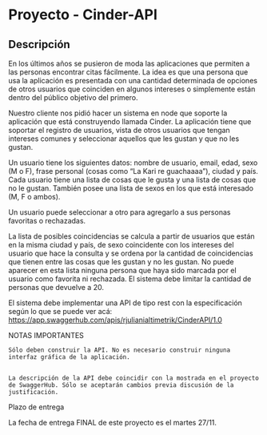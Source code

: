 # Proyecto - Cinder-API
 
## Descripción

En los últimos años se pusieron de moda las aplicaciones que permiten a las personas encontrar citas fácilmente. La idea es que una persona que usa la aplicación es presentada con una cantidad determinada de opciones de otros usuarios que coinciden en algunos intereses o simplemente están dentro del público objetivo del primero. 

 

Nuestro cliente nos pidió hacer un sistema en node que soporte la aplicación que está construyendo llamada Cinder. La aplicación tiene que soportar el registro de usuarios, vista de otros usuarios que tengan intereses comunes y seleccionar aquellos que les gustan y que no les gustan.

 

Un usuario tiene los siguientes datos: nombre de usuario, email, edad, sexo (M o F), frase personal (cosas como “La Kari re guachaaaa”), ciudad y país. Cada usuario tiene una lista de cosas que le gusta y una lista de cosas que no le gustan. También posee una lista de sexos en los que está interesado (M, F o ambos). 

 

Un usuario puede seleccionar a otro para agregarlo a sus personas favoritas o rechazadas.

 

La lista de posibles coincidencias se calcula a partir de usuarios que están en la misma ciudad y país, de sexo coincidente con los intereses del usuario que hace la consulta y se ordena por la cantidad de coincidencias que tienen entre las cosas que les gustan y no les gustan. No puede aparecer en esta lista ninguna persona que haya sido marcada por el usuario como favorita ni rechazada. El sistema debe limitar la cantidad de personas que devuelve a 20. 

 

El sistema debe implementar una API de tipo rest con la especificación según lo que se puede ver acá: https://app.swaggerhub.com/apis/rjulianialtimetrik/CinderAPI/1.0

 

NOTAS IMPORTANTES

 


    Sólo deben construir la API. No es necesario construir ninguna interfaz gráfica de la aplicación.


    La descripción de la API debe coincidir con la mostrada en el proyecto de SwaggerHub. Sólo se aceptarán cambios previa discusión de la justificación. 

 

Plazo de entrega

 

La fecha de entrega FINAL de este proyecto es el martes 27/11. 